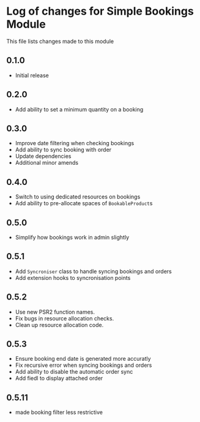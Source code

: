 # Log of changes for Simple Bookings Module

This file lists changes made to this module

## 0.1.0

* Initial release

## 0.2.0

* Add ability to set a minimum quantity on a booking

## 0.3.0

* Improve date filtering when checking bookings
* Add ability to sync booking with order
* Update dependencies
* Additional minor amends

## 0.4.0

* Switch to using dedicated resources on bookings
* Add ability to pre-allocate spaces of `BookableProduct`s

## 0.5.0

* Simplify how bookings work in admin slightly

## 0.5.1

* Add `Syncroniser` class to handle syncing bookings and orders
* Add extension hooks to syncronisation points

## 0.5.2

* Use new PSR2 function names.
* Fix bugs in resource allocation checks.
* Clean up resource allocation code.

## 0.5.3

 * Ensure booking end date is generated more accuratly
 * Fix recursive error when syncing bookings and orders
 * Add ability to disable the automatic order sync
 * Add fiedl to display attached order

## 0.5.11

* made booking filter less restrictive